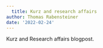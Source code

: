 ```yaml
---
  title: Kurz and research affairs
author: Thomas Rabensteiner
date: '2022-02-24'
---
```

  
  
  Kurz and Research affairs blogpost.

